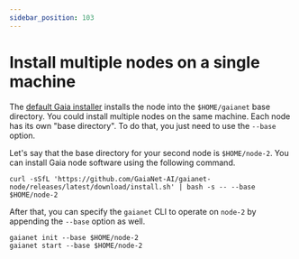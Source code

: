 ```yaml
---
sidebar_position: 103
---
```


# Install multiple nodes on a single machine

The [default Gaia installer](../quick-start/quick-start.md) installs the node into the `$HOME/gaianet` base directory. 
You could install multiple nodes on the same machine. Each node has its own "base directory".
To do that, you just need to use the `--base` option. 

Let's say that the base directory for your second node is `$HOME/node-2`.
You can install Gaia node software using the following command.

```
curl -sSfL 'https://github.com/GaiaNet-AI/gaianet-node/releases/latest/download/install.sh' | bash -s -- --base $HOME/node-2
```

After that, you can specify the `gaianet` CLI to operate on `node-2` by appending the `--base` option as well.

```
gaianet init --base $HOME/node-2
gaianet start --base $HOME/node-2
```

